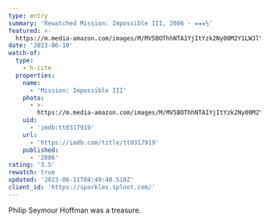 ```yaml
---
type: entry
summary: 'Rewatched Mission: Impossible III, 2006 - ★★★½'
featured: >-
  https://m.media-amazon.com/images/M/MV5BOThhNTA1YjItYzk2Ny00M2Y1LWJlYWUtZDQyZDU0YmY5Y2M5XkEyXkFqcGdeQXVyNjU0OTQ0OTY@._V1_SX300.jpg
date: '2023-06-10'
watch-of:
  type:
    - h-cite
  properties:
    name:
      - 'Mission: Impossible III'
    photo:
      - >-
        https://m.media-amazon.com/images/M/MV5BOThhNTA1YjItYzk2Ny00M2Y1LWJlYWUtZDQyZDU0YmY5Y2M5XkEyXkFqcGdeQXVyNjU0OTQ0OTY@._V1_SX300.jpg
    uid:
      - 'imdb:tt0317919'
    url:
      - 'https://imdb.com/title/tt0317919'
    published:
      - '2006'
rating: '3.5'
rewatch: true
updated: '2023-06-11T04:49:40.518Z'
client_id: 'https://sparkles.sploot.com/'
---
```

Philip Seymour Hoffman was a treasure.
